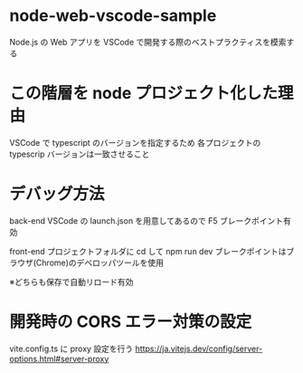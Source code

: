 # node-web-vscode-sample

Node.js の Web アプリを VSCode で開発する際のベストプラクティスを模索する

# この階層を node プロジェクト化した理由

VSCode で typescript のバージョンを指定するため
各プロジェクトの typescrip バージョンは一致させること

# デバッグ方法

back-end
VSCode の launch.json を用意してあるので F5
ブレークポイント有効

front-end
プロジェクトフォルダに cd して npm run dev
ブレークポイントはブラウザ(Chrome)のデベロッパツールを使用

※どちらも保存で自動リロード有効

# 開発時の CORS エラー対策の設定

vite.config.ts に proxy 設定を行う
https://ja.vitejs.dev/config/server-options.html#server-proxy
